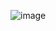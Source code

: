 ![image](<img width="818" alt="Screenshot 2022-10-01 190615" src="https://user-images.githubusercontent.com/98798977/193412192-451574c3-bd1d-4372-99a5-0117ede9c1ed.png">)

<!DOCTYPE html>
<html lang="en">
<head>
    <meta charset="UTF-8">
    <meta http-equiv="X-UA-Compatible" content="IE=edge">
    <meta name="viewport" content="width=device-width, initial-scale=1.0">
    <title>Amination</title>
</head>
<body>
       <style>
        /*=================
Basic style
==================*/

html,
body {
  position: relative;
  width: 100%;
  height: 100%;
  overflow: hidden;
}

body {
  margin: 0;
}

img {
  max-width: 100%;
  width: 100%;
  vertical-align: bottom;
}

h1,
h2,
p {
  margin: 0;
}

/*===================
animation01
====================*/

.animation01 {
  display: flex;
  justify-content: space-between;
  align-items: center;
  position: absolute;
  width: 100%;
  height: 100%;
}

.animation01 div {
  width: 20%;
  height: 100%;
  animation: animation01 0.275s ease-in forwards;
  transform-origin: bottom;
  opacity: 0;
}

.animation01 div:nth-child(1) {
  background-color: #d55959;
  animation-delay: 0.4s;
}

.animation01 div:nth-child(2) {
  background-color: #ffe08b;
  animation-delay: 0.3s;
}

.animation01 div:nth-child(3) {
  background-color: #75cfb9;
  animation-delay: 0.2s;
}

.animation01 div:nth-child(4) {
  background-color: #f1a05b;
  animation-delay: 0.1s;
}

.animation01 div:nth-child(5) {
  background-color: #78bee4;
}

@keyframes animation01 {
  0% {
    transform: scale3d(1, 0, 1);
    opacity: 1;
  }
  100% {
    transform: scale3d(1, 1, 1);
    opacity: 1;
  }
}

/*===================
animation02
====================*/

.animation02 {
  position: absolute;
  width: 100%;
  height: 100%;
}

.animation02 div {
  position: absolute;
  width: 0;
  height: 0;
  animation: animation02 0.6s ease-in 0.6s forwards;
  opacity: 0;
}

.animation02 div:nth-child(1) {
  top: 0;
  left: 0;
  border-top: 100vh solid transparent;
  border-right: 100vw solid #f2f3df;
  transform-origin: bottom right;
}

.animation02 div:nth-child(2) {
  right: 0;
  bottom: 0;
  border-bottom: 100vh solid transparent;
  border-left: 100vw solid #f2f3df;
  transform-origin: top left;
}

@keyframes animation02 {
  0% {
    transform: scale3d(0, 0, 1);
    opacity: 1;
  }
  100% {
    transform: scale3d(1, 1, 1);
    opacity: 1;
  }
}

/*===================
animation03
====================*/

.animation03 {
  position: absolute;
  top: 50%;
  left: 50%;
  transform: translate(-50%, -50%);
  width: 13vw;
  height: 13vw;
}

.animation03 .circle {
  position: absolute;
  top: 50%;
  left: 50%;
  transform: translate(-50%, -50%);
  transform-origin: center;
  background-color: transparent;
  z-index: 9998;
}

.animation03 .circle_element01 {
  width: 13vw;
  height: 13vw;
  border: 0.25vw solid #54988b;
  border-radius: 50%;
  animation: animation03_circle 0.3s ease-in-out 0.5s forwards,
    animation03_circle_element01 0.3s linear 0.9s forwards;
  opacity: 0;
}

.animation03 .circle_element02 {
  width: 9vw;
  height: 9vw;
  border: 0.5vw solid #4b5e58;
  border-radius: 50%;
  animation: animation03_circle 0.4s ease-in-out 0.5s forwards,
    animation03_circle_element02 0.2s linear 1s forwards;
  opacity: 0;
}

.animation03 .circle_element03 {
  width: 4vw;
  height: 4vw;
  border: 1vw solid #404a52;
  border-radius: 50%;
  animation: animation03_circle 0.45s ease-in-out 0.5s forwards,
    animation03_circle_element03 0.15s linear 1.4s forwards;
  opacity: 0;
}

@keyframes animation03_circle {
  0% {
    transform: scale3d(0, 0, 1);
    opacity: 1;
  }
  100% {
    transform: scale3d(1, 1, 1);
    opacity: 1;
  }
}

@keyframes animation03_circle_element01 {
  0% {
    border: 0.25vw solid #54988b;
  }
  100% {
    border: 0 solid #54988b;
  }
}

@keyframes animation03_circle_element02 {
  0% {
    border: 0.5vw solid #4b5e58;
  }
  100% {
    border: 0 solid #4b5e58;
  }
}

@keyframes animation03_circle_element03 {
  0% {
    border: 1vw solid #404a52;
  }
  100% {
    border: 0 solid #404a52;
  }
}

/*===================
animation04
====================*/

.animation04 {
  position: absolute;
  top: 50%;
  left: 50%;
  transform: translate(-50%, -50%);
  width: 100%;
  height: 100%;
  z-index: 9999;
}

.animation04 .line_wrapper {
  position: absolute;
  opacity: 0;
}

.animation04 .line {
  display: block;
  position: absolute;
  width: 100%;
  height: 100%;
  background-color: #fff;
  opacity: 0;
}

/*===========
line01
===========*/

.animation04 .line_wrapper01 {
  top: -20%;
  left: 50%;
  width: 2.5%;
  height: 30%;
  animation: animation04_line_wrapper01 0.45s ease-in 0.8s forwards;
}

.animation04 .line01 {
  animation: animation04_line01 0.45s ease-in 0.5s forwards;
}

@keyframes animation04_line_wrapper01 {
  0% {
    transform-origin: top;
    transform: scale3d(1, 1, 1);
    opacity: 1;
  }
  100% {
    transform-origin: top;
    transform: scale3d(1, 0, 1);
    opacity: 1;
  }
}

@keyframes animation04_line01 {
  0% {
    transform-origin: bottom;
    transform: scale3d(1, 0, 1);
    opacity: 1;
  }
  100% {
    transform-origin: bottom;
    transform: scale3d(1, 1, 1);
    opacity: 1;
  }
}

/*===========
line02
===========*/

.animation04 .rotate45 {
  display: block;
  position: absolute;
  top: 22.5%;
  left: 50%;
  width: 100%;
  height: 100%;
  transform: rotate(45deg);
}

.animation04 .line_wrapper02 {
  width: 2.5%;
  height: 30%;
  animation: animation04_line_wrapper02 0.45s ease-in 0.8s forwards;
}

.animation04 .line02 {
  animation: animation04_line02 0.45s ease-in 0.5s forwards;
}

@keyframes animation04_line_wrapper02 {
  0% {
    transform-origin: top;
    transform: scale3d(1, 1, 1);
    opacity: 1;
  }
  100% {
    transform-origin: top;
    transform: scale3d(1, 0, 1);
    opacity: 1;
  }
}

@keyframes animation04_line02 {
  0% {
    transform-origin: bottom;
    transform: scale3d(1, 0, 1);
    opacity: 1;
  }
  100% {
    transform-origin: bottom;
    transform: scale3d(1, 1, 1);
    opacity: 1;
  }
}

/*===========
line03
===========*/

.animation04 .line_wrapper03 {
  top: 50%;
  left: 90%;
  width: 30%;
  height: 2.5%;
  animation: animation04_line_wrapper03 0.45s ease-in 0.8s forwards;
}

.animation04 .line03 {
  animation: animation04_line03 0.45s ease-in 0.5s forwards;
}

@keyframes animation04_line_wrapper03 {
  0% {
    transform-origin: right;
    transform: scale3d(1, 1, 1);
    opacity: 1;
  }
  100% {
    transform-origin: right;
    transform: scale3d(0, 1, 1);
    opacity: 1;
  }
}

@keyframes animation04_line03 {
  0% {
    transform-origin: left;
    transform: scale3d(0, 1, 1);
    opacity: 1;
  }
  100% {
    transform-origin: left;
    transform: scale3d(1, 1, 1);
    opacity: 1;
  }
}

/*===========
line04
===========*/

.animation04 .rotate135 {
  display: block;
  position: absolute;
  top: 49.5%;
  left: -22%;
  width: 100%;
  height: 100%;
  transform: rotate(135deg);
}

.animation04 .line_wrapper04 {
  width: 2.5%;
  height: 30%;
  animation: animation04_line_wrapper04 0.45s ease-in 0.8s forwards;
}

.animation04 .line04 {
  animation: animation04_line04 0.45s ease-in 0.5s forwards;
}

@keyframes animation04_line_wrapper04 {
  0% {
    transform-origin: top;
    transform: scale3d(1, 1, 1);
    opacity: 1;
  }
  100% {
    transform-origin: top;
    transform: scale3d(1, 0, 1);
    opacity: 1;
  }
}

@keyframes animation04_line04 {
  0% {
    transform-origin: bottom;
    transform: scale3d(1, 0, 1);
    opacity: 1;
  }
  100% {
    transform-origin: bottom;
    transform: scale3d(1, 1, 1);
    opacity: 1;
  }
}

/*===========
line05
===========*/

.animation04 .line_wrapper05 {
  top: 90%;
  left: 50%;
  width: 2.5%;
  height: 30%;
  animation: animation04_line_wrapper05 0.45s ease-in 0.8s forwards;
}

.animation04 .line05 {
  animation: animation04_line05 0.45s ease-in 0.5s forwards;
}

@keyframes animation04_line_wrapper05 {
  0% {
    transform-origin: bottom;
    transform: scale3d(1, 1, 1);
    opacity: 1;
  }
  100% {
    transform-origin: bottom;
    transform: scale3d(1, 0, 1);
    opacity: 1;
  }
}

@keyframes animation04_line05 {
  0% {
    transform-origin: top;
    transform: scale3d(1, 0, 1);
    opacity: 1;
  }
  100% {
    transform-origin: top;
    transform: scale3d(1, 1, 1);
    opacity: 1;
  }
}

/*===========
line06
===========*/

.animation04 .rotate-135 {
  display: block;
  position: absolute;
  top: -19.5%;
  left: -48%;
  width: 100%;
  height: 100%;
  transform: rotate(-135deg);
}

.animation04 .line_wrapper06 {
  width: 2.5%;
  height: 30%;
  animation: animation04_line_wrapper06 0.45s ease-in 0.8s forwards;
}

.animation04 .line06 {
  animation: animation04_line06 0.45s ease-in 0.5s forwards;
}

@keyframes animation04_line_wrapper06 {
  0% {
    transform-origin: top;
    transform: scale3d(1, 1, 1);
    opacity: 1;
  }
  100% {
    transform-origin: top;
    transform: scale3d(1, 0, 1);
    opacity: 1;
  }
}

@keyframes animation04_line06 {
  0% {
    transform-origin: bottom;
    transform: scale3d(1, 0, 1);
    opacity: 1;
  }
  100% {
    transform-origin: bottom;
    transform: scale3d(1, 1, 1);
    opacity: 1;
  }
}

/*===========
line07
===========*/

.animation04 .line_wrapper07 {
  top: 50%;
  left: -20%;
  width: 30%;
  height: 2.5%;
  animation: animation04_line_wrapper07 0.45s ease-in 0.8s forwards;
}

.animation04 .line07 {
  animation: animation04_line07 0.45s ease-in 0.5s forwards;
}

@keyframes animation04_line_wrapper07 {
  0% {
    transform-origin: left;
    transform: scale3d(1, 1, 1);
    opacity: 1;
  }
  100% {
    transform-origin: left;
    transform: scale3d(0, 1, 1);
    opacity: 1;
  }
}

@keyframes animation04_line07 {
  0% {
    transform-origin: right;
    transform: scale3d(0, 1, 1);
    opacity: 1;
  }
  100% {
    transform-origin: right;
    transform: scale3d(1, 1, 1);
    opacity: 1;
  }
}

/*===========
line08
===========*/

.animation04 .rotate-45 {
  display: block;
  position: absolute;
  top: -49%;
  left: 20%;
  width: 100%;
  height: 100%;
  transform: rotate(-45deg);
}

.animation04 .line_wrapper08 {
  width: 2.5%;
  height: 30%;
  animation: animation04_line_wrapper08 0.45s ease-in 0.8s forwards;
}

.animation04 .line08 {
  animation: animation04_line08 0.45s ease-in 0.5s forwards;
}

@keyframes animation04_line_wrapper08 {
  0% {
    transform-origin: top;
    transform: scale3d(1, 1, 1);
    opacity: 1;
  }
  100% {
    transform-origin: top;
    transform: scale3d(1, 0, 1);
    opacity: 1;
  }
}

@keyframes animation04_line08 {
  0% {
    transform-origin: bottom;
    transform: scale3d(1, 0, 1);
    opacity: 1;
  }
  100% {
    transform-origin: bottom;
    transform: scale3d(1, 1, 1);
    opacity: 1;
  }
}

/*===================
animation05
====================*/

.animation05 {
  position: absolute;
  top: 50%;
  left: 50%;
  transform: translate(-50%, -50%);
  width: 100%;
  height: 100%;
}

.double_wrapper02 {
  position: relative;
  width: 100%;
  height: 100%;
  animation: animation05_double forwards;
  opacity: 0;
}

.double_wrapper01 {
  display: block;
  position: absolute;
  border-radius: 50%;
  overflow: hidden;
}

.double_wrapper01::before {
  content: "";
  display: block;
  position: absolute;
  background: #f2f3df;
  z-index: 2;
}

.double_wrapper01::after {
  content: "";
  display: block;
  position: absolute;
  background: #f2f3df;
  z-index: 3;
}

.double_block {
  position: absolute;
  background: #f2f3df;
  border-radius: 50%;
}

/*==============
green circle
==============*/

.green02 {
  top: 0;
  animation-delay: 1.3s;
}

.green01 {
  top: 50%;
  left: 50%;
  transform: translate(-50%, -50%);
  width: 34vw;
  height: 34vw;
  background: #75cfb9;
  z-index: 1;
}

.green01::before {
  top: 0;
  left: 17vw;
  width: 34vw;
  height: 34vw;
  transform-origin: left 17vw;
  animation: rotate-circle-right 0.5s linear 1.55s forwards;
}

.green01::after {
  top: 0;
  left: -17vw;
  width: 34vw;
  height: 34vw;
  transform-origin: right 17vw;
  animation: rotate-circle-left 0.5s linear 1.3s forwards;
}

.green00 {
  top: 50%;
  left: 50%;
  transform: translate(-50%, -50%);
  width: 9vw;
  height: 9vw;
  z-index: 4;
}

/*==============
navy circle
==============*/

.navy02 {
  top: -100%;
  animation-delay: 1.4s;
}

.navy01 {
  top: 50%;
  left: 50%;
  transform: translate(-50%, -50%) rotate(-20deg);
  width: 25vw;
  height: 25vw;
  background: #485973;
  z-index: 1;
}

.navy01::before {
  top: 0;
  left: 12.5vw;
  width: 25vw;
  height: 25vw;
  transform-origin: left 12.5vw;
  animation: rotate-circle-right 0.5s linear 1.65s forwards;
}

.navy01::after {
  top: 0;
  left: -12.5vw;
  width: 25vw;
  height: 25vw;
  transform-origin: right 12.5vw;
  animation: rotate-circle-left 0.5s linear 1.4s forwards;
}

.navy00 {
  top: 50%;
  left: 50%;
  transform: translate(-50%, -50%);
  width: 9vw;
  height: 9vw;
  z-index: 4;
}

/*==============
yellow circle
==============*/

.yellow02 {
  top: -200%;
  animation-delay: 1.45s;
}

.yellow01 {
  top: 50%;
  left: 50%;
  transform: translate(-50%, -50%) rotate(20deg);
  width: 23vw;
  height: 23vw;
  background: #ffe08b;
  z-index: 1;
}

.yellow01::before {
  top: 0;
  left: 11.5vw;
  width: 23vw;
  height: 23vw;
  transform-origin: left 11.5vw;
  animation: rotate-circle-right 0.5s linear 1.7s forwards;
}

.yellow01::after {
  top: 0;
  left: -11.5vw;
  width: 23vw;
  height: 23vw;
  transform-origin: right 11.5vw;
  animation: rotate-circle-left 0.5s linear 1.45s forwards;
}

.yellow00 {
  top: 50%;
  left: 50%;
  transform: translate(-50%, -50%);
  width: 9vw;
  height: 9vw;
  z-index: 4;
}

/*==============
blue circle
==============*/

.blue02 {
  top: -300%;
  animation-delay: 1.2s;
}

.blue01 {
  top: 50%;
  left: 50%;
  transform: translate(-50%, -50%) rotate(20deg);
  width: 16vw;
  height: 16vw;
  background: #457ed4;
  z-index: 1;
}

.blue01::before {
  top: 0;
  left: 8vw;
  width: 16vw;
  height: 16vw;
  transform-origin: left 8vw;
  animation: rotate-circle-right 0.5s linear 1.45s forwards;
}

.blue01::after {
  top: 0;
  left: -8vw;
  width: 16vw;
  height: 16vw;
  transform-origin: right 8vw;
  animation: rotate-circle-left 0.5s linear 1.2s forwards;
}

.blue00 {
  top: 50%;
  left: 50%;
  transform: translate(-50%, -50%);
  width: 7vw;
  height: 7vw;
  z-index: 4;
}

/*==============
red circle
==============*/

.red02 {
  top: -400%;
  animation-delay: 1.3s;
}

.red01 {
  top: 50%;
  left: 50%;
  transform: translate(-50%, -50%) rotate(45deg);
  width: 12vw;
  height: 12vw;
  background: #e8595f;
  z-index: 1;
}

.red01::before {
  top: 0;
  left: 6vw;
  width: 12vw;
  height: 12vw;
  transform-origin: left 6vw;
  animation: rotate-circle-right 0.5s linear 1.55s forwards;
}

.red01::after {
  top: 0;
  left: -6vw;
  width: 12vw;
  height: 12vw;
  transform-origin: right 6vw;
  animation: rotate-circle-left 0.5s linear 1.3s forwards;
}

.red00 {
  top: 50%;
  left: 50%;
  transform: translate(-50%, -50%);
  width: 9vw;
  height: 9vw;
  z-index: 4;
}

@keyframes animation05_double {
  0% {
    opacity: 0;
  }
  100% {
    opacity: 1;
  }
}

@keyframes rotate-circle-left {
  0% {
    background: #f2f3df;
    transform: rotate(0deg);
  }
  50% {
    background: #f2f3df;
    transform: rotate(-180deg);
  }
  50.01% {
    background: #f2f3df;
    transform: rotate(-180deg);
  }
  100% {
    background: #f2f3df;
    transform: rotate(-360deg);
  }
}

@keyframes rotate-circle-right {
  0% {
    transform: rotate(0deg);
  }
  50% {
    transform: rotate(-180deg);
  }
  100% {
    transform: rotate(-360deg);
  }
}

/*===================
animation06
====================*/

.animation06 {
  position: absolute;
  top: 50%;
  left: 50%;
  transform: translate(-50%, -50%);
  width: 100%;
  height: 100%;
}

.rhombus05 {
  position: absolute;
  top: 0;
  left: 0;
  width: 100%;
  height: 100%;
  animation: rhombus 0.7s ease-in 2s forwards;
  opacity: 0;
}

.rhombus04 {
  position: absolute;
  top: 50%;
  left: 50%;
  transform: translate(-50%, -50%) rotate(45deg);
  width: 50vw;
  height: 50vw;
  background-color: #ef5958;
}

.rhombus03 {
  position: absolute;
  top: 50%;
  left: 50%;
  transform: translate(-50%, -50%);
  width: 37.5vw;
  height: 37.5vw;
  background-color: #77ceb9;
}

.rhombus02 {
  position: absolute;
  top: 50%;
  left: 50%;
  transform: translate(-50%, -50%);
  width: 25vw;
  height: 25vw;
  background-color: #ffe08b;
}

.rhombus01 {
  position: absolute;
  top: 50%;
  left: 50%;
  transform: translate(-50%, -50%);
  width: 12.25vw;
  height: 12.25vw;
  background-color: #f2f3df;
}

@keyframes rhombus {
  0% {
    transform: scale3d(0, 0, 1);
    opacity: 1;
  }
  100% {
    transform: scale3d(10, 10, 1);
    opacity: 1;
  }
}

/*===================
animation07
====================*/

.animation07 {
  position: absolute;
  top: 50%;
  left: 50%;
  transform: translate(-50%, -50%);
  width: 2.5vw;
  height: 2.5vw;
}

.animation07 .circle {
  position: absolute;
  top: -0.2vw;
  left: -0.2vw;
  transform-origin: center;
  width: 2.5vw;
  height: 2.5vw;
  animation: animation07_circle 0.2s ease-in 2.19s forwards;
}

.animation07 .circle_element01 {
  position: absolute;
  top: 0;
  left: 0;
  width: 2.5vw;
  height: 2.5vw;
  border: 0.2vw solid #a18a66;
  background-color: #fff;
  border-radius: 50%;
  animation: animation07_circle_element01 0.2s ease-in 2s forwards;
  transform-origin: center;
  opacity: 0;
}

@keyframes animation07_circle {
  0% {
    transform: scale3d(1, 1, 1);
    opacity: 1;
  }
  100% {
    transform: scale3d(1.4, 1.4, 1);
    opacity: 0;
  }
}

@keyframes animation07_circle_element01 {
  0% {
    transform: scale3d(0, 0, 1);
    opacity: 1;
  }
  100% {
    transform: scale3d(1, 1, 1);
    opacity: 1;
  }
}

.animation07 .line_wrapper {
  position: absolute;
  opacity: 0;
}

.animation07 .line {
  display: block;
  position: absolute;
  width: 100%;
  height: 100%;
  background-color: #a18a66;
}

/*===========
line01
===========*/

.animation07 .line_wrapper01 {
  top: -95%;
  left: 45%;
  width: 10%;
  height: 60%;
  animation: animation07_line_wrapper01 0.5s ease-in 2s forwards;
}

.animation07 .line01 {
  animation: animation07_line01 0.5s ease-in 1.6s forwards;
}

/*===========
line02
===========*/

.animation07 .rotate60 {
  display: block;
  position: absolute;
  top: 22.5%;
  left: 33%;
  width: 100%;
  height: 100%;
  transform: rotate(60deg);
}

.animation07 .line_wrapper02 {
  top: -78%;
  left: 10%;
  width: 10%;
  height: 60%;
  animation: animation07_line_wrapper01 0.5s ease-in 2s forwards;
}

.animation07 .line02 {
  animation: animation07_line01 0.5s ease-in 1.6s forwards;
}

/*===========
line03
===========*/

.animation07 .rotate120 {
  display: block;
  position: absolute;
  top: 36.5%;
  left: 0%;
  width: 100%;
  height: 100%;
  transform: rotate(120deg);
}

.animation07 .line_wrapper03 {
  top: -78%;
  left: 10%;
  width: 10%;
  height: 60%;
  animation: animation07_line_wrapper01 0.5s ease-in 2s forwards;
}

.animation07 .line03 {
  animation: animation07_line01 0.5s ease-in 1.6s forwards;
}

/*===========
line04
===========*/

.animation07 .line_wrapper04 {
  top: 140%;
  left: 45%;
  width: 10%;
  height: 60%;
  animation: animation07_line_wrapper02 0.5s ease-in 2s forwards;
}

.animation07 .line04 {
  animation: animation07_line02 0.5s ease-in 1.6s forwards;
}

/*===========
line05
===========*/

.animation07 .rotate-120 {
  display: block;
  position: absolute;
  top: -15.5%;
  left: -34%;
  width: 100%;
  height: 100%;
  transform: rotate(-120deg);
}

.animation07 .line_wrapper05 {
  top: -78%;
  left: 10%;
  width: 10%;
  height: 60%;
  animation: animation07_line_wrapper01 0.5s ease-in 2s forwards;
}

.animation07 .line05 {
  animation: animation07_line01 0.5s ease-in 1.6s forwards;
}

/*===========
line06
===========*/

.animation07 .rotate-60 {
  display: block;
  position: absolute;
  top: -34.5%;
  left: -3%;
  width: 100%;
  height: 100%;
  transform: rotate(-60deg);
}

.animation07 .line_wrapper06 {
  top: -78%;
  left: 10%;
  width: 10%;
  height: 60%;
  animation: animation07_line_wrapper01 0.5s ease-in 2s forwards;
}

.animation07 .line06 {
  animation: animation07_line01 0.5s ease-in 1.6s forwards;
}

@keyframes animation07_line_wrapper01 {
  0% {
    transform-origin: top;
    transform: scale3d(1, 1, 1);
    opacity: 1;
  }
  100% {
    transform-origin: top;
    transform: scale3d(1, 0, 1);
    opacity: 1;
  }
}

@keyframes animation07_line01 {
  0% {
    transform-origin: bottom;
    transform: scale3d(1, 0, 1);
    opacity: 1;
  }
  100% {
    transform-origin: bottom;
    transform: scale3d(1, 1, 1);
    opacity: 1;
  }
}

@keyframes animation07_line_wrapper02 {
  0% {
    transform-origin: bottom;
    transform: scale3d(1, 1, 1);
    opacity: 1;
  }
  100% {
    transform-origin: bottom;
    transform: scale3d(1, 0, 1);
    opacity: 1;
  }
}

@keyframes animation07_line02 {
  0% {
    transform-origin: top;
    transform: scale3d(1, 0, 1);
    opacity: 1;
  }
  100% {
    transform-origin: top;
    transform: scale3d(1, 1, 1);
    opacity: 1;
  }
}

/*===================
animation08
====================*/

.animation08 {
  position: absolute;
  top: 0;
  left: 0;
  width: 100%;
  height: 100%;
  animation: animation08 1.5s ease-out 2.8s forwards;
  opacity: 0;
}

.animation08 div:nth-of-type(1) {
  width: 100%;
  height: 100%;
  background: #242324;
}

.animation08 div:nth-of-type(2) {
  width: 100%;
  height: 25%;
  background: #75cfb9;
}

.animation08 div:nth-of-type(3) {
  width: 100%;
  height: 25%;
  background: #457ed4;
}

.animation08 div:nth-of-type(4) {
  width: 100%;
  height: 25%;
  background: #e8595f;
}

.animation08 div:nth-of-type(5) {
  width: 100%;
  height: 25%;
  background: #ffe08b;
}

@keyframes animation08 {
  0% {
    transform: translateY(-200vh);
    opacity: 1;
  }
  100% {
    transform: translateY(0);
    opacity: 1;
  }
}

@media screen and (max-width: 750px) {
  /*===================
animation02
====================*/
  @keyframes animation02 {
    0% {
      transform: scale3d(0, 0, 1);
      opacity: 1;
    }
    100% {
      transform: scale3d(1.2, 1.2, 1);
      opacity: 1;
    }
  }
  /*==============
green circle
==============*/
  .green01 {
    width: 70vw;
    height: 70vw;
  }
  .green01::before {
    left: 35vw;
    width: 70vw;
    height: 70vw;
    transform-origin: left 35vw;
  }
  .green01::after {
    left: -35vw;
    width: 70vw;
    height: 70vw;
    transform-origin: right 35vw;
  }
  /*==============
navy circle
==============*/
  .navy01 {
    width: 50vw;
    height: 50vw;
  }
  .navy01::before {
    left: 25vw;
    width: 50vw;
    height: 50vw;
    transform-origin: left 25vw;
  }
  .navy01::after {
    left: -25vw;
    width: 50vw;
    height: 50vw;
    transform-origin: right 25vw;
  }
  /*==============
yellow circle
==============*/
  .yellow01 {
    width: 35vw;
    height: 35vw;
  }
  .yellow01::before {
    left: 17.5vw;
    width: 35vw;
    height: 35vw;
    transform-origin: left 17.5vw;
  }
  .yellow01::after {
    left: -17.5vw;
    width: 35vw;
    height: 35vw;
    transform-origin: right 17.5vw;
  }
  /*==============
blue circle
==============*/
  .blue01 {
    width: 20vw;
    height: 20vw;
  }
  .blue01::before {
    left: 10vw;
    width: 20vw;
    height: 20vw;
    transform-origin: left 10vw;
  }
  .blue01::after {
    left: -10vw;
    width: 20vw;
    height: 20vw;
    transform-origin: right 10vw;
  }
  .blue00 {
    width: 7vw;
    height: 7vw;
  }
  /*==============
red circle
==============*/
  .red00 {
    width: 6vw;
    height: 6vw;
  }
  /*===================
animation06
====================*/
  @keyframes rhombus {
    0% {
      transform: scale3d(0, 0, 1);
      opacity: 1;
    }
    100% {
      transform: scale3d(20, 20, 1);
      opacity: 1;
    }
  }
}

       </style>


    <div class="animation01">
      <div></div>
      <div></div>
      <div></div>
      <div></div>
      <div></div>
    </div>
    <div class="animation02">
      <div></div>
      <div></div>
      *DURGESH4993*
    </div>
    <div class="animation03">
      <div class="circle">
        <div class="circle_element01"></div>
      </div>
      <div class="circle">
        <div class="circle_element02"></div>
      </div>
      <div class="circle">
        <div class="circle_element03"></div>
      </div>
      <div class="animation04">
        <div class="line_wrapper line_wrapper01">
          <span class="line line01"></span>
        </div>
        <div class="rotate45">
          <div class="line_wrapper line_wrapper02">
            <span class="line line02"></span>
          </div>
        </div>
        <div class="line_wrapper line_wrapper03">
          <span class="line line03"></span>
        </div>
        <div class="rotate135">
          <div class="line_wrapper line_wrapper04">
            <span class="line line04"></span>
          </div>
        </div>
        <div class="line_wrapper line_wrapper05">
          <span class="line line05"></span>
        </div>
        <div class="rotate-135">
          <div class="line_wrapper line_wrapper06">
            <span class="line line06"></span>
          </div>
        </div>
        <div class="line_wrapper line_wrapper07">
          <span class="line line07"></span>
        </div>
        <div class="rotate-45">
          <div class="line_wrapper line_wrapper08">
            <span class="line line08"></span>
          </div>
        </div>
      </div>
      <div class="animation05">
        <div class="double_wrapper02 green02">
          <div class="double_wrapper01 green01">
            <div class="double_block green00"></div>
          </div>
        </div>
        <div class="double_wrapper02 navy02">
          <div class="double_wrapper01 navy01">
            <div class="double_block navy00"></div>
          </div>
        </div>
        <div class="double_wrapper02 yellow02">
          <div class="double_wrapper01 yellow01">
            <div class="double_block yellow00"></div>
          </div>
        </div>
        <div class="double_wrapper02 blue02">
          <div class="double_wrapper01 blue01">
            <div class="double_block blue00"></div>
          </div>
        </div>
        <div class="double_wrapper02 red02">
          <div class="double_wrapper01 red01">
            <div class="double_block red00"></div>
          </div>
        </div>
      </div>
    </div>
    <div class="animation06">
      <div class="rhombus05">
        <div class="rhombus04">
          <div class="rhombus03">
            <div class="rhombus02">
              <div class="rhombus01"></div>
            </div>
          </div>
        </div>
      </div>
    </div>
    <div class="animation07">
      <div class="circle">
        <div class="circle_element01"></div>
      </div>
      <div class="line_wrapper line_wrapper01">
        <span class="line line01"></span>
      </div>
      <div class="rotate60">
        <div class="line_wrapper line_wrapper02">
          <span class="line line02"></span>
        </div>
      </div>
      <div class="rotate120">
        <div class="line_wrapper line_wrapper03">
          <span class="line line03"></span>
        </div>
      </div>
      <div class="line_wrapper line_wrapper04">
        <span class="line line04"></span>
      </div>
      <div class="rotate-120">
        <div class="line_wrapper line_wrapper05">
          <span class="line line05"></span>
        </div>
      </div>
      <div class="rotate-60">
        <div class="line_wrapper line_wrapper06">
          <span class="line line06"></span>
        </div>
      </div>
    </div>
    <div class="animation08">
      <div></div>
      <div></div>
      <div></div>
      <div></div>
      <div></div>
    </div>
  </body>
</html>
